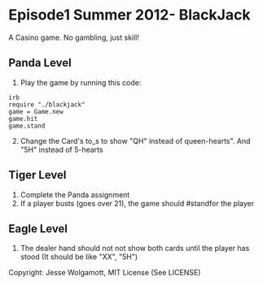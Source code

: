 Episode1 Summer 2012- BlackJack
=====================

A Casino game. No gambling, just skill!

Panda Level
-----------

1. Play the game by running this code:

```
irb
require "./blackjack"
game = Game.new
game.hit
game.stand
```

2. Change the Card's to_s to show "QH" instead of queen-hearts". And "5H" instead of 5-hearts


Tiger Level
-----------

1. Complete the Panda assignment
2. If a player busts (goes over 21), the game should #standfor the player


Eagle Level
------------

1. The dealer hand should not not show both cards until the player has stood (It should be like "XX", "5H")

Copyright: Jesse Wolgamott, MIT License (See LICENSE)
